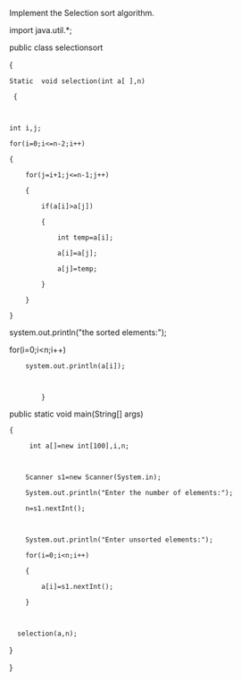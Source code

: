 Implement the Selection sort algorithm.

import java.util.*;

public class selectionsort

{



	Static  void selection(int a[ ],n)

	 {

	    

	int i,j;

	for(i=0;i<=n-2;i++)

	{

		for(j=i+1;j<=n-1;j++)

		{

			if(a[i]>a[j])

			{

				int temp=a[i];

				a[i]=a[j];

				a[j]=temp;

			}

		}

	}

system.out.println("the sorted elements:");

	

for(i=0;i<n;i++)

		system.out.println(a[i]);

	

        	}

public static void main(String[] args) 

	{

	     int a[]=new int[100],i,n;

		

	    Scanner s1=new Scanner(System.in);

	    System.out.println("Enter the number of elements:");

	    n=s1.nextInt();



	    System.out.println("Enter unsorted elements:");

	    for(i=0;i<n;i++)

	    {

	    	a[i]=s1.nextInt();	

	    }

	       

	  selection(a,n);

	    

}

}

